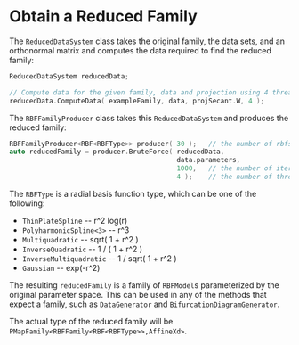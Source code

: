 # Obtain a Reduced Family

The `ReducedDataSystem` class takes the original family, the data sets, and an orthonormal matrix and computes the data required to find the reduced family:

```cpp
ReducedDataSystem reducedData;

// Compute data for the given family, data and projection using 4 threads.
reducedData.ComputeData( exampleFamily, data, projSecant.W, 4 );
```

The `RBFFamilyProducer` class takes this `ReducedDataSystem` and produces the reduced family:

```cpp
RBFFamilyProducer<RBF<RBFType>> producer( 30 );   // the number of rbfs to use
auto reducedFamily = producer.BruteForce( reducedData,
                                          data.parameters,
                                          1000,   // the number of iterations to perform
                                          4 );    // the number of threads
```

The `RBFType` is a radial basis function type, which can be one of the following:

* `ThinPlateSpline` -- r^2 log(r)
* `PolyharmonicSpline<3>` -- r^3
* `Multiquadratic` -- sqrt( 1 + r^2 )
* `InverseQuadratic` -- 1 / ( 1 + r^2 )
* `InverseMultiquadratic` -- 1 / sqrt( 1 + r^2 )
* `Gaussian` -- exp(-r^2)

The resulting `reducedFamily` is a family of `RBFModel`s parameterized by the original parameter space. This can be used in any of the methods that expect a family, such as `DataGenerator` and `BifurcationDiagramGenerator`.

The actual type of the reduced family will be `PMapFamily<RBFFamily<RBF<RBFType>>,AffineXd>`.
